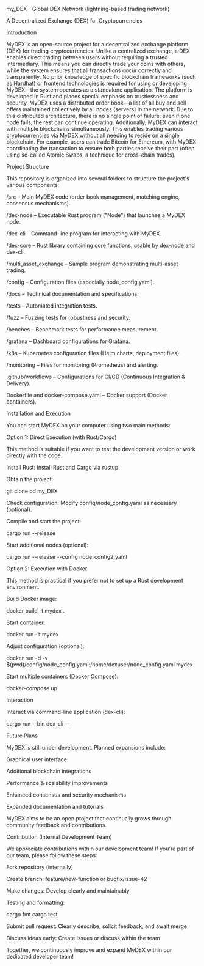 my_DEX - Global DEX Network (lightning-based trading network)
 
A Decentralized Exchange (DEX) for Cryptocurrencies

Introduction

MyDEX is an open-source project for a decentralized exchange platform (DEX) for trading cryptocurrencies. Unlike a centralized exchange, a DEX enables direct trading between users without requiring a trusted intermediary. This means you can directly trade your coins with others, while the system ensures that all transactions occur correctly and transparently. No prior knowledge of specific blockchain frameworks (such as Hardhat) or frontend technologies is required for using or developing MyDEX—the system operates as a standalone application. The platform is developed in Rust and places special emphasis on trustlessness and security. MyDEX uses a distributed order book—a list of all buy and sell offers maintained collectively by all nodes (servers) in the network. Due to this distributed architecture, there is no single point of failure: even if one node fails, the rest can continue operating. Additionally, MyDEX can interact with multiple blockchains simultaneously. This enables trading various cryptocurrencies via MyDEX without all needing to reside on a single blockchain. For example, users can trade Bitcoin for Ethereum, with MyDEX coordinating the transaction to ensure both parties receive their part (often using so-called Atomic Swaps, a technique for cross-chain trades).

Project Structure

This repository is organized into several folders to structure the project's various components:

/src – Main MyDEX code (order book management, matching engine, consensus mechanisms).

/dex-node – Executable Rust program ("Node") that launches a MyDEX node.

/dex-cli – Command-line program for interacting with MyDEX.

/dex-core – Rust library containing core functions, usable by dex-node and dex-cli.

/multi_asset_exchange – Sample program demonstrating multi-asset trading.

/config – Configuration files (especially node_config.yaml).

/docs – Technical documentation and specifications.

/tests – Automated integration tests.

/fuzz – Fuzzing tests for robustness and security.

/benches – Benchmark tests for performance measurement.

/grafana – Dashboard configurations for Grafana.

/k8s – Kubernetes configuration files (Helm charts, deployment files).

/monitoring – Files for monitoring (Prometheus) and alerting.

.github/workflows – Configurations for CI/CD (Continuous Integration & Delivery).

Dockerfile and docker-compose.yaml – Docker support (Docker containers).

Installation and Execution

You can start MyDEX on your computer using two main methods:

Option 1: Direct Execution (with Rust/Cargo)

This method is suitable if you want to test the development version or work directly with the code.

Install Rust: Install Rust and Cargo via rustup.

Obtain the project:

git clone <URL>
cd my_DEX

Check configuration: Modify config/node_config.yaml as necessary (optional).

Compile and start the project:

cargo run --release

Start additional nodes (optional):

cargo run --release --config node_config2.yaml

Option 2: Execution with Docker

This method is practical if you prefer not to set up a Rust development environment.

Build Docker image:

docker build -t mydex .

Start container:

docker run -it mydex

Adjust configuration (optional):

docker run -d -v $(pwd)/config/node_config.yaml:/home/dexuser/node_config.yaml mydex

Start multiple containers (Docker Compose):

docker-compose up

Interaction

Interact via command-line application (dex-cli):

cargo run --bin dex-cli -- <command>

Future Plans

MyDEX is still under development. Planned expansions include:

Graphical user interface

Additional blockchain integrations

Performance & scalability improvements

Enhanced consensus and security mechanisms

Expanded documentation and tutorials

MyDEX aims to be an open project that continually grows through community feedback and contributions.

Contribution (Internal Development Team)

We appreciate contributions within our development team! If you're part of our team, please follow these steps:

Fork repository (internally)

Create branch: feature/new-function or bugfix/issue-42

Make changes: Develop clearly and maintainably

Testing and formatting:

cargo fmt
cargo test

Submit pull request: Clearly describe, solicit feedback, and await merge

Discuss ideas early: Create issues or discuss within the team

Together, we continuously improve and expand MyDEX within our dedicated developer team!


